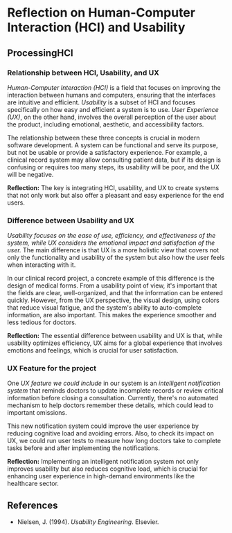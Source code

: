 <!DOCTYPE html>
<html lang="en">
<body>
    <h1>Reflection on Human-Computer Interaction (HCI) and Usability</h1>
    <h2>ProcessingHCI</h2>
    <h3>Relationship between HCI, Usability, and UX</h3>
    <p>
    <em>Human-Computer Interaction (HCI)</em> is a field that focuses on improving the interaction between humans and computers, ensuring that the interfaces are intuitive and efficient. <em>Usability</em> is a subset of HCI and focuses specifically on how easy and efficient a system is to use. <em>User Experience (UX)</em>, on the other hand, involves the overall perception of the user about the product, including emotional, aesthetic, and accessibility factors.
    </p>
    <p>
    The relationship between these three concepts is crucial in modern software development. A system can be functional and serve its purpose, but not be usable or provide a satisfactory experience. For example, a clinical record system may allow consulting patient data, but if its design is confusing or requires too many steps, its usability will be poor, and the UX will be negative.
    </p>
    <p><strong>Reflection:</strong> The key is integrating HCI, usability, and UX to create systems that not only work but also offer a pleasant and easy experience for the end users.</p>
    <h3>Difference between Usability and UX</h3>
    <p>
    <em>Usability focuses on the ease of use, efficiency, and effectiveness of the system, while UX considers the emotional impact and satisfaction of the user.</em> The main difference is that UX is a more holistic view that covers not only the functionality and usability of the system but also how the user feels when interacting with it.
    </p>
    <p>
    In our clinical record project, a concrete example of this difference is the design of medical forms. From a usability point of view, it's important that the fields are clear, well-organized, and that the information can be entered quickly. However, from the UX perspective, the visual design, using colors that reduce visual fatigue, and the system's ability to auto-complete information, are also important. This makes the experience smoother and less tedious for doctors.
    </p>
    <p><strong>Reflection:</strong> The essential difference between usability and UX is that, while usability optimizes efficiency, UX aims for a global experience that involves emotions and feelings, which is crucial for user satisfaction.</p>
    <h3>UX Feature for the project</h3>
    <p>
    One <em>UX feature we could include</em> in our system is an <em>intelligent notification system</em> that reminds doctors to update incomplete records or review critical information before closing a consultation. Currently, there's no automated mechanism to help doctors remember these details, which could lead to important omissions.
    </p>
    <p>
    This new notification system could improve the user experience by reducing cognitive load and avoiding errors. Also, to check its impact on UX, we could run user tests to measure how long doctors take to complete tasks before and after implementing the notifications.
    </p>
    <p><strong>Reflection:</strong> Implementing an intelligent notification system not only improves usability but also reduces cognitive load, which is crucial for enhancing user experience in high-demand environments like the healthcare sector.</p>
    <h2>References</h2>
    <ul>
        <li>Nielsen, J. (1994). <em>Usability Engineering</em>. Elsevier.</li>
    </ul>
</body>
</html>

